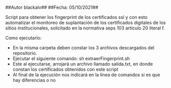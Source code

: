 ##Autor blackalv##
##Fecha: 05/10/2021##

Script para obtener los fingerprint de los certificados ssl y con esto automatizar el monitoreo de 
suplantación de los certificados digitales de los sitios institucionales, solicitado en la normativa
seps 103 artículo 20 literal f.

Como ejecutarlo:
- En la misma carpeta deben constar los 3 archivos descargados del repositorio.
- Ejecutar el siguiente comando: sh extraerFingerprint.sh
- Este al ejecutarse, arrojará un archivo llamado salida.txt, en donde constan los certificados obtenidos con este script
- Al final de la ejecución nos indicará en la lìnea de comandos si es que hay diferencias o no
